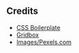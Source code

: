 ## Credits
- [CSS Boilerplate](http://thenewcode.com/441/HTML5-CSS-Boilerplate)
- [Gridbox](https://developer.mozilla.org/en-US/docs/Web/CSS/CSS_Grid_Layout/Basic_Concepts_of_Grid_Layout)
- [Images/Pexels.com](https://www.pexels.com/)